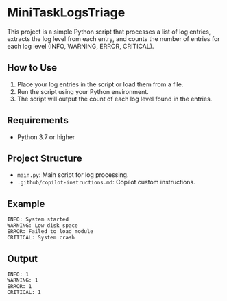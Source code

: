 # MiniTaskLogsTriage

This project is a simple Python script that processes a list of log entries, extracts the log level from each entry, and counts the number of entries for each log level (INFO, WARNING, ERROR, CRITICAL).

## How to Use
1. Place your log entries in the script or load them from a file.
2. Run the script using your Python environment.
3. The script will output the count of each log level found in the entries.

## Requirements
- Python 3.7 or higher

## Project Structure
- `main.py`: Main script for log processing.
- `.github/copilot-instructions.md`: Copilot custom instructions.

## Example
```
INFO: System started
WARNING: Low disk space
ERROR: Failed to load module
CRITICAL: System crash
```

## Output
```
INFO: 1
WARNING: 1
ERROR: 1
CRITICAL: 1
```
